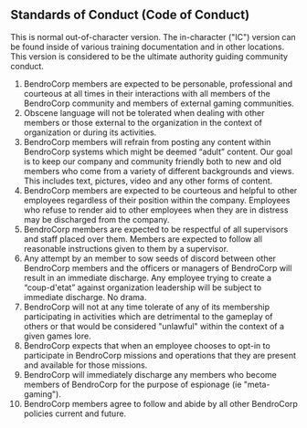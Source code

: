 ## Standards of Conduct (Code of Conduct)
This is normal out-of-character version. The in-character ("IC") version can be found inside of various training documentation and in other locations. This version is considered to be the ultimate authority guiding community conduct.

1. BendroCorp members are expected to be personable, professional and courteous at all times in their interactions with all members of the BendroCorp community and members of external gaming communities. 
2. Obscene language will not be tolerated when dealing with other members or those external to the organization in the context of organization or during its activities.
3. BendroCorp members will refrain from posting any content within BendroCorp systems which might be deemed “adult” content. Our goal is to keep our company and community friendly both to new and old members who come from a variety of different backgrounds and views. This includes text, pictures, video and any other forms of content.
4. BendroCorp members are expected to be courteous and helpful to other employees regardless of their position within the company. Employees who refuse to render aid to other employees when they are in distress may be discharged from the company.
5. BendroCorp members are expected to be respectful of all supervisors and staff placed over them. Members are expected to follow all reasonable instructions given to them by a supervisor. 
6. Any attempt by an member to sow seeds of discord between other BendroCorp members and the officers or managers of BendroCorp will result in an immediate discharge. Any employee trying to create a “coup-d'etat” against organization leadership will be subject to immediate discharge. No drama.
7. BendroCorp will not at any time tolerate of any of its membership participating in activities which are detrimental to the gameplay of others or that would be considered "unlawful" within the context of a given games lore.
8. BendroCorp expects that when an employee chooses to opt-in to participate in BendroCorp missions and operations that they are present and available for those missions.
9. BendroCorp will immediately discharge any members who become members of BendroCorp for the purpose of espionage (ie "meta-gaming").
10. BendroCorp members agree to follow and abide by all other BendroCorp policies current and future.
